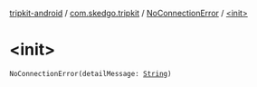 [tripkit-android](../../index.md) / [com.skedgo.tripkit](../index.md) / [NoConnectionError](index.md) / [&lt;init&gt;](./-init-.md)

# &lt;init&gt;

`NoConnectionError(detailMessage: `[`String`](https://kotlinlang.org/api/latest/jvm/stdlib/kotlin/-string/index.html)`)`